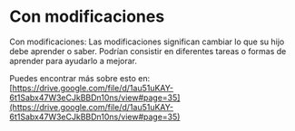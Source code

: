 # Con modificaciones
Con modificaciones: Las modificaciones significan cambiar lo que su hijo debe aprender o saber. Podrían consistir en diferentes tareas o formas de aprender para ayudarlo a mejorar.

Puedes encontrar más sobre esto en: [https://drive.google.com/file/d/1au51uKAY-6t1Sabx47W3eCJkBBDn10ns/view#page=35](https://drive.google.com/file/d/1au51uKAY-6t1Sabx47W3eCJkBBDn10ns/view#page=35)
